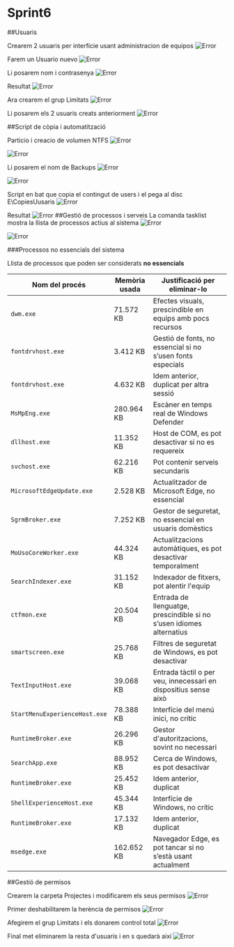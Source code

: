 # Sprint6
##Usuaris

Crearem 2 usuaris per interfície usant administracion de equipos
![Error](./adminieqi.png)

Farem un Usuario nuevo
![Error](./alumnelimi1.png)

Li posarem nom i contrasenya
![Error](./alumnelimi2.png)

Resultat
![Error](./alumnelimi3.png)

Ara crearem el grup Limitats
![Error](./gruplimi2.png)  

Li posarem els 2 usuaris creats anteriorment
![Error](./gruplimi.png)

##Script de còpia i automatització

Particio i creacio de volumen NTFS
![Error](./particio0.png)

![Error](./particio.png)

Li posarem el nom de Backups
![Error](./particio2.png)

![Error](./particio3.png)

Script en bat que copia el contingut de users i el pega al disc E\CopiesUusaris
![Error](./Script1.png)

Resultat
![Error](./resultat.png)
##Gestió de processos i serveis
La comanda tasklist mostra la llista de processos actius al sistema
![Error](./taskalist.png)

![Error](./procesosfixe.png)

###Processos no essencials del sistema

Llista de processos que poden ser considerats **no essencials** 

| Nom del procés                    | Memòria usada     | Justificació per eliminar-lo                                       |
|----------------------------------|-------------------|---------------------------------------------------------------------|
| `dwm.exe`                        | 71.572 KB         | Efectes visuals, prescindible en equips amb pocs recursos           |
| `fontdrvhost.exe`      | 3.412 KB          | Gestió de fonts, no essencial si no s’usen fonts especials          |
| `fontdrvhost.exe`      | 4.632 KB          | Idem anterior, duplicat per altra sessió                            |
| `MsMpEng.exe`                    | 280.964 KB        | Escàner en temps real de Windows Defender                           |
| `dllhost.exe`                    | 11.352 KB         | Host de COM, es pot desactivar si no es requereix                   |
| `svchost.exe`         | 62.216 KB         | Pot contenir serveis secundaris                                     |
| `MicrosoftEdgeUpdate.exe`        | 2.528 KB          | Actualitzador de Microsoft Edge, no essencial                       |
| `SgrmBroker.exe`                 | 7.252 KB          | Gestor de seguretat, no essencial en usuaris domèstics              |
| `MoUsoCoreWorker.exe`            | 44.324 KB         | Actualitzacions automàtiques, es pot desactivar temporalment        |
| `SearchIndexer.exe`              | 31.152 KB         | Indexador de fitxers, pot alentir l'equip                           |
| `ctfmon.exe`                     | 20.504 KB         | Entrada de llenguatge, prescindible si no s’usen idiomes alternatius|
| `smartscreen.exe`                | 25.768 KB         | Filtres de seguretat de Windows, es pot desactivar                  |
| `TextInputHost.exe`              | 39.068 KB         | Entrada tàctil o per veu, innecessari en dispositius sense això     |
| `StartMenuExperienceHost.exe`    | 78.388 KB         | Interfície del menú inici, no crític                                |
| `RuntimeBroker.exe`   | 26.296 KB         | Gestor d'autoritzacions, sovint no necessari                        |
| `SearchApp.exe`                  | 88.952 KB         | Cerca de Windows, es pot desactivar                                 |
| `RuntimeBroker.exe`   | 25.452 KB         | Idem anterior, duplicat                                             |
| `ShellExperienceHost.exe`        | 45.344 KB         | Interfície de Windows, no crític                                    |
| `RuntimeBroker.exe`   | 17.132 KB         | Idem anterior, duplicat                                             |
| `msedge.exe`                     | 162.652 KB        | Navegador Edge, es pot tancar si no s’està usant actualment         |

##Gestió de permisos

Crearem la carpeta Projectes i modificarem els seus permisos
![Error](./carpetacontrol0.png)

Primer deshabilitarem la herència de permisos
![Error](./carpetacontrol3.png)

Afegirem el grup Limitats i els donarem control total
![Error](./carpetacontrol1.png)

Final met eliminarem la resta d'usuaris i en s quedarà així
![Error](./carpetacontrol2.png)













